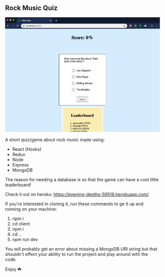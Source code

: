 ## Rock Music Quiz

<img src='./scRockquizPort.png'/>

A short quiz/game about rock music made using:

- React (Hooks)
- Redux
- Node
- Express
- MongoDB

The reason for needing a database is so that the game can have a cool little leaderboard!

Check it out on heroku: https://evening-depths-59518.herokuapp.com/

If you're interested in cloning it, run these commands to ge it up and running on your machine:

1. npm i
2. cd client
3. npm i
4. cd ..
5. npm run dev

You will probably get an error about missing a MongoDB URI string but that shouldn't effect your ability to run the project and play around with the code.

Enjoy ☘️
